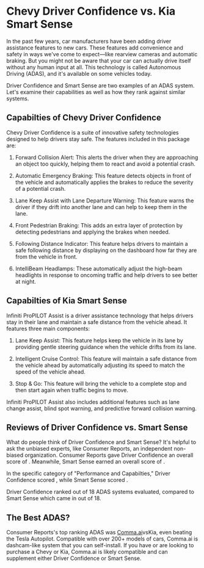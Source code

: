 # Chevy Driver Confidence vs. Kia Smart Sense

In the past few years, car manufacturers have been adding driver assistance features to new cars. These features add convenience and safety in ways we've come to expect—like rearview cameras and automatic braking. But you might not be aware that your car can actually drive itself without any human input at all. This technology is called Autonomous Driving (ADAS), and it's available on some vehicles today.

Driver Confidence and Smart Sense are two examples of an ADAS system. Let's examine their capabilities as well as how they rank against similar systems.

## Capabilties of Chevy Driver Confidence

Chevy Driver Confidence is a suite of innovative safety technologies designed to help drivers stay safe. The features included in this package are:

1. Forward Collision Alert: This alerts the driver when they are approaching an object too quickly, helping them to react and avoid a potential crash.

2. Automatic Emergency Braking: This feature detects objects in front of the vehicle and automatically applies the brakes to reduce the severity of a potential crash.

3. Lane Keep Assist with Lane Departure Warning: This feature warns the driver if they drift into another lane and can help to keep them in the lane.

4. Front Pedestrian Braking: This adds an extra layer of protection by detecting pedestrians and applying the brakes when needed.

5. Following Distance Indicator: This feature helps drivers to maintain a safe following distance by displaying on the dashboard how far they are from the vehicle in front.

6. IntelliBeam Headlamps: These automatically adjust the high-beam headlights in response to oncoming traffic and help drivers to see better at night.

## Capabilties of Kia Smart Sense

Infiniti ProPILOT Assist is a driver assistance technology that helps drivers stay in their lane and maintain a safe distance from the vehicle ahead. It features three main components:

1. Lane Keep Assist: This feature helps keep the vehicle in its lane by providing gentle steering guidance when the vehicle drifts from its lane.

2. Intelligent Cruise Control: This feature will maintain a safe distance from the vehicle ahead by automatically adjusting its speed to match the speed of the vehicle ahead.

3. Stop &amp; Go: This feature will bring the vehicle to a complete stop and then start again when traffic begins to move.

Infiniti ProPILOT Assist also includes additional features such as lane change assist, blind spot warning, and predictive forward collision warning.

## Reviews of Driver Confidence vs. Smart Sense
What do people think of Driver Confidence and Smart Sense? It's helpful to ask the unbiased experts, like Consumer Reports, an independent non-biased organization. Consumer Reports gave Driver Confidence an overall score of . Meanwhile, Smart Sense earned an overall score of .

In the specific category of "Performance and Capabilties," Driver Confidence scored , while Smart Sense scored .

Driver Confidence ranked  out of 18 ADAS systems evaluated, compared to Smart Sense which came in  out of 18.

## The Best ADAS?
Consumer Reports's top ranking ADAS was [Comma.ai](https://comma.ai?utm_medium=ref&utm_source=jwith&utm_campaign=Chevy)vsKia, even beating the Tesla Autopilot. Compatible with over 200+ models of cars, Comma.ai is dashcam-like system that you can self-install. If you have or are looking to purchase a Chevy or Kia, Comma.ai is likely compatible and can supplement either Driver Confidence or Smart Sense. 

